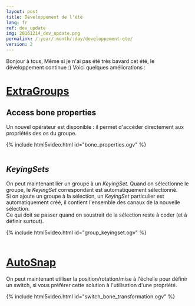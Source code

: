 ```yaml
---
layout: post
title: Développement de l'été
lang: fr
ref: dev_update
img: 20161214_dev_update.png
permalink: /:year/:month/:day/developpement-ete/
version: 2
---
```


Bonjour à tous,
Même si je n'ai pas été très bavard cet été, le développement continue :) Voici quelques améliorations :

# [ExtraGroups][1]

##  Access bone properties
Un nouvel opérateur est disponible : il permet d'accéder directement aux propriétés des os du groupe.

{% include html5video.html id="bone_properties.ogv" %}
<br/>
<br/>  

##  _KeyingSets_
On peut maintenant lier un groupe à un _KeyingSet_. Quand on sélectionne le groupe, le _KeyingSet_ correspondant est automatiquement sélectionné.  
Si on ajoute un groupe à la sélection, un _KeyingSet_ particulier est automatiquement créé, il contient l'ensemble des canaux de la nouvelle sélection.  
Ce qui doit se passer quand on soustrait de la sélection reste à coder (et à définir surtout).  

{% include html5video.html id="group_keyingset.ogv" %}
<br/>
<br/>  

# [AutoSnap][2]
On peut maintenant utiliser la position/rotation/mise à l'échelle pour définir un switch, si vous préférer cette solution à l'utilisation d'une propriété.

{% include html5video.html id="switch_bone_transformation.ogv" %}

[1]: {{site.base_url}}/tools/ExtraGroups-fr/
[2]: {{site.base_url}}/tools/AutoSnap-fr/
